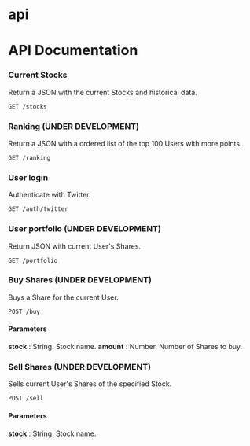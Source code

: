 # api



# API Documentation

### Current Stocks
Return a JSON with the current Stocks and historical data.
```
GET /stocks
```

### Ranking **(UNDER DEVELOPMENT)**
Return a JSON with a ordered list of the top 100 Users with more points.
```
GET /ranking
```

### User login
Authenticate with Twitter.
```
GET /auth/twitter
```

### User portfolio **(UNDER DEVELOPMENT)**
Return JSON with current User's Shares.
```
GET /portfolio
```

### Buy Shares **(UNDER DEVELOPMENT)**
Buys a Share for the current User.
```
POST /buy
```
#### Parameters
**stock** : String. Stock name.
**amount** : Number. Number of Shares to buy.

### Sell Shares **(UNDER DEVELOPMENT)**
Sells current User's Shares of the specified Stock.
```
POST /sell
```
#### Parameters
**stock** : String. Stock name.
